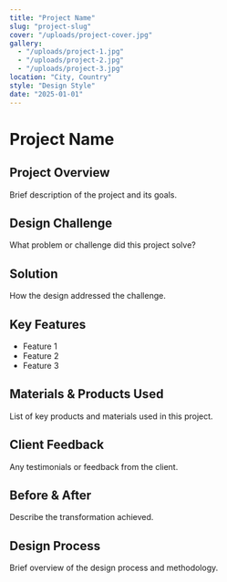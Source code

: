 ```yaml
---
title: "Project Name"
slug: "project-slug"
cover: "/uploads/project-cover.jpg"
gallery:
  - "/uploads/project-1.jpg"
  - "/uploads/project-2.jpg"
  - "/uploads/project-3.jpg"
location: "City, Country"
style: "Design Style"
date: "2025-01-01"
---
```


# Project Name

## Project Overview
Brief description of the project and its goals.

## Design Challenge
What problem or challenge did this project solve?

## Solution
How the design addressed the challenge.

## Key Features
- Feature 1
- Feature 2
- Feature 3

## Materials & Products Used
List of key products and materials used in this project.

## Client Feedback
Any testimonials or feedback from the client.

## Before & After
Describe the transformation achieved.

## Design Process
Brief overview of the design process and methodology.
